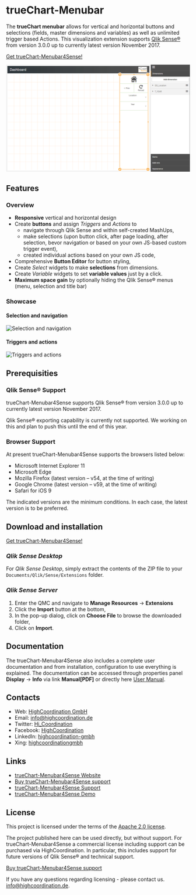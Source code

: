 # trueChart-Menubar

The **trueChart menubar** allows for vertical and horizontal buttons and selections (fields, master dimensions and variables) as well as unlimited trigger based Actions. This visualization extension supports [Qlik Sense®](http://www.qlik.com/us/products/qlik-sense) from version 3.0.0 up to currently latest version November 2017. 

[Get trueChart-Menubar4Sense!](../../releases/download/v1.0.8/tcmenu-1.0.8_152.zip) 

![trueChart Menubar Example](./assets/example.gif)

## Features

### Overview

* **Responsive** vertical and horizontal design
* Create **buttons** and assign _Triggers_ and _Actions_ to
  - navigate through Qlik Sense and within self-created MashUps,
  - make selections (upon button click, after page loading, after selection, 
  bevor navigation or based on your own JS-based custom trigger event),
  - created individual actions based on your own JS code,
* Comprehensive **Button Editor** for button styling,
* Create _Select_ widgets to make **selections** from dimensions.
* Create _Variable_ widgets to set **variable values** just by a click.
* **Maximum space gain** by optionally hiding the Qlik Sense® menus 
(menu, selection and title bar) 

### Showcase

#### Selection and navigation

![Selection and navigation](./assets/selection-and-navigation.gif)

#### Triggers and actions

![Triggers and actions](./assets/triggers-and-actions.gif)

## Prerequisities

### Qlik Sense® Support
trueChart-Menubar4Sense supports Qlik Sense® from version 3.0.0 up to currently
latest version November 2017.

Qlik Sense® exporting capability is currently not supported. We working on this and
plan to push this until the end of this year.

### Browser Support
At present trueChart-Menubar4Sense supports the browsers listed below:

* Microsoft Internet Explorer 11
* Microsoft Edge
* Mozilla Firefox (latest version – v54, at the time of writing)
* Google Chrome (latest version – v59, at the time of writing)
* Safari for iOS 9

The indicated versions are the minimum conditions. In each case, the latest 
version is to be preferred. 

## Download and installation

[Get trueChart-Menubar4Sense!](../../releases/download/v1.0.8/tcmenu-1.0.8_152.zip) 

### _Qlik Sense Desktop_

For _Qlik Sense Desktop_, simply extract the contents of the ZIP file to your
`Documents/Qlik/Sense/Extensions` folder.

### _Qlik Sense Server_

1. Enter the QMC and navigate to **Manage Resources** → **Extensions**
2. Click the **Import** button at the bottom,
3. In the pop-up dialog, click on **Choose File** to browse the downloaded folder,
4. Click on **Import**.

## Documentation

The trueChart-Menubar4Sense also includes a complete user documentation and from 
installation, configuration to use everything is explained.
The documentation can be accessed through properties panel **Display** → **Info** 
via link **Manual[PDF]** or directly here [User Manual](./doc/tcmenu.pdf).

## Contacts
* Web: [HighCoordination GmbH](https://www.highcoordination.com/en)
* Email: [info@highcoordination.de](mailto:info@highcoordination.de)
* Twitter: [Hi_Coordination](https://twitter.com/Hi_Coordination)
* Facebook: [HighCoordination](https://www.facebook.com/HighCoordination)
* LinkedIn: [highcoordination-gmbh](https://www.linkedin.com/company/highcoordination-gmbh)
* Xing: [highcoordinationgmbh](https://www.xing.com/companies/highcoordinationgmbh)

## Links
* [trueChart-Menubar4Sense Website](https://www.highcoordination.com/en/products/truechart-menubar)
* [Buy trueChart-Menubar4Sense support](https://www.highcoordination.com/en/learn-more/contact/?formular=kontaktformular-vertrieb#section-kontaktformular-vertrieb)
* [trueChart-Menubar4Sense Support](https://www.highcoordination.com/en/support)
* [trueChart-Menubar4Sense Demo](https://sense.highcoordination.de/demo/extensions/HiCoDemo/HiCoDemo.html)

## License

This project is licensed under the terms of the [Apache 2.0 license](./LICENSE).

The project published here can be used directly, but without support. 
For trueChart-Menubar4Sense a commercial license including support can be purchased 
via HighCoordination. In particular, this includes support for future versions of 
Qlik Sense® and technical support.

[Buy trueChart-Menubar4Sense support](https://www.highcoordination.com/en/learn-more/contact/?formular=kontaktformular-vertrieb#section-kontaktformular-vertrieb)

If you have any questions regarding licensing - please contact us. [info@highcoordination.de](mailto:info@highcoordination.de).
